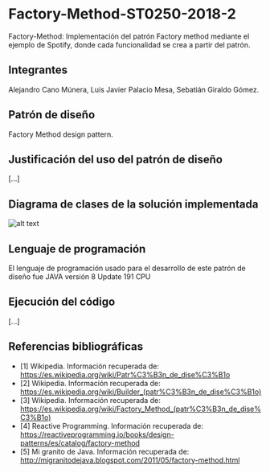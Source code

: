 # Factory-Method-ST0250-2018-2
Factory-Method: Implementación del patrón Factory method mediante el ejemplo de Spotify, donde cada funcionalidad se crea a partir del patrón.
## Integrantes
Alejandro Cano Múnera,
Luis Javier Palacio Mesa,
Sebatián Giraldo Gómez.
## Patrón de diseño
Factory Method design pattern.
## Justificación del uso del patrón de diseño
[...]
## Diagrama de clases de la solución implementada
![alt text](https://github.com/alejocano22/Factory-Method-ST0250-2018-2/blob/master/Diagramas/DiagramaSpotify.png)
## Lenguaje de programación
El lenguaje de programación usado para el desarrollo de este patrón de diseño fue JAVA versión 8 Update 191 CPU
## Ejecución del código
[...]
## Referencias bibliográficas
- [1] Wikipedia. Información recuperada de:  https://es.wikipedia.org/wiki/Patr%C3%B3n_de_dise%C3%B1o
- [2] Wikipedia. Información recuperada de: https://es.wikipedia.org/wiki/Builder_(patr%C3%B3n_de_dise%C3%B1o)
- [3] Wikipedia. Información recuperada de: https://es.wikipedia.org/wiki/Factory_Method_(patr%C3%B3n_de_dise%C3%B1o)
- [4] Reactive Programming. Información recuperada de: https://reactiveprogramming.io/books/design-patterns/es/catalog/factory-method
- [5] Mi granito de Java. Información recuperada de: http://migranitodejava.blogspot.com/2011/05/factory-method.html
